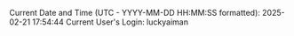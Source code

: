 Current Date and Time (UTC - YYYY-MM-DD HH:MM:SS formatted): 2025-02-21 17:54:44
Current User's Login: luckyaiman
